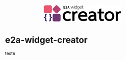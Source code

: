 <p align="center"><img width=50% src="https://github.com/ecossistemaanima/e2a-widget-creator/blob/main/artes/logo-4x1.png"></p>

# e2a-widget-creator

teste